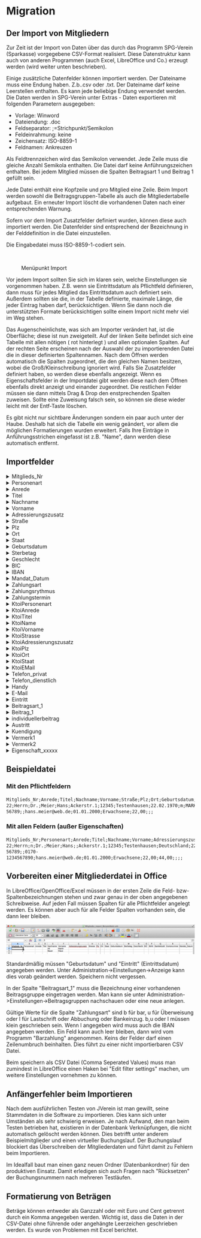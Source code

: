 # Migration

## Der Import von Mitgliedern

Zur Zeit ist der Import von Daten über das durch das Programm SPG-Verein (Sparkasse) vorgegebene CSV-Format realisiert. Diese Datenstruktur kann auch von anderen Programmen (auch Excel, LibreOffice und Co.) erzeugt werden (wird weiter unten beschrieben).

Einige zusätzliche Datenfelder können importiert werden. Der Dateiname muss eine Endung haben. Z.b..csv oder .txt. Der Dateiname darf keine Leerstellen enthalten. Es kann jede beliebige Endung verwendet werden. Die Daten werden in SPG-Verein unter Extras - Daten exportieren mit folgenden Parametern ausgegeben:

* Vorlage: Winword
* Dateiendung: .doc
* Feldseparator: ;=Strichpunkt/Semikolon
* Feldeinrahmung: keine
* Zeichensatz: ISO-8859-1
* Feldnamen: Ankreuzen

Als Feldtrennzeichen wird das Semikolon verwendet. Jede Zeile muss die gleiche Anzahl Semikola enthalten. Die Datei darf keine Anführungszeichen enthalten. Bei jedem Mitglied müssen die Spalten Beitragsart 1 und Beitrag 1 gefüllt sein.

Jede Datei enthält eine Kopfzeile und pro Mitglied eine Zeile. Beim Import werden sowohl die Beitragsgruppen-Tabelle als auch die Mitgliedertabelle aufgebaut. Ein erneuter Import löscht die vorhandenen Daten nach einer entsprechenden Warnung.

Sofern vor dem Import Zusatzfelder definiert wurden, können diese auch importiert werden. Die Datenfelder sind entsprechend der Bezeichnung in der Felddefinition in die Datei einzustellen.

Die Eingabedatei muss ISO-8859-1-codiert sein.

<figure><img src="../../../v2.9.0/.gitbook/assets/ImportMen%C3%BCpunkt.JPG" alt=""><figcaption><p>Menüpunkt Import</p></figcaption></figure>

Vor jedem Import sollten Sie sich im klaren sein, welche Einstellungen sie vorgenommen haben. Z.B. wenn sie Eintrittsdatum als Pflichtfeld definieren, dann muss für jedes Mitglied das Eintrittsdatum auch definiert sein. Außerdem sollten sie die, in der Tabelle definierte, maximale Länge, die jeder Eintrag haben darf, berücksichtigen. Wenn Sie dann noch die unterstützten Formate berücksichtigen sollte einem Import nicht mehr viel im Weg stehen.

Das Augenscheinlichste, was sich am Importer verändert hat, ist die Oberfläche; diese ist nun zweigeteilt. Auf der linken Seite befindet sich eine Tabelle mit allen nötigen ( rot hinterlegt ) und allen optionalen Spalten. Auf der rechten Seite erscheinen nach der Auswahl der zu importierenden Datei die in dieser definierten Spaltennamen. Nach dem Öffnen werden automatisch die Spalten zugeordnet, die den gleichen Namen besitzen, wobei die Groß/Kleinschreibung ignoriert wird. Falls Sie Zusatzfelder definiert haben, so werden diese ebenfalls angezeigt. Wenn es Eigenschaftsfelder in der Importdatei gibt werden diese nach dem Öffnen ebenfalls direkt anzeigt und einander zugeordnet. Die restlichen Felder müssen sie dann mittels Drag & Drop den enstprechenden Spalten zuweisen. Sollte eine Zuweisung falsch sein, so können sie diese wieder leicht mit der Entf-Taste löschen.

Es gibt nicht nur sichtbare Änderungen sondern ein paar auch unter der Haube. Deshalb hat sich die Tabelle ein wenig geändert, vor allem die möglichen Formatierungen wurden erweitert. Falls Ihre Einträge in Anführungsstrichen eingefasst ist z.B. "Name", dann werden diese automatisch entfernt.

## Importfelder

<details>

<summary>Mitglieds_Nr</summary>

**Inhalt:**\
Mitgliedsnummer, muss eine eindeutige ID sein, ansonsten kommt es zu einem Fehler. Wird bei der Verwendung von externen Mitgliedsnummern auch in die entsprechende Spalte eingetragen.

* [x] **Spalte muss existieren**
* [ ] **Leere Spalte erlaubt**

**MySQL:**\
\`id\` bigint(20) NOT NULL AUTO\_INCREMENT, \`externemitgliedsnummer\` varchar(50) DEFAULT NULL, PRIMARY KEY (\`id\`), UNIQUE KEY \`id\` (\`id\`), UNIQUE KEY \`externemitgliedsnummer\` (\`externemitgliedsnummer\`)

</details>

<details>

<summary>Personenart</summary>

**Inhalt:**\
n = natürliche Person\
j = juristische Person (Firma, Organisation, Behörde)\
Wenn die Spalte Personenart nicht in der Importdatei existiert, wird defaultmäßig 'n' übernommen.

**Max. Länge:**\
1

* [ ] **Spalte muss existieren**
* [x] **Leere Spalte erlaubt**

**MySQL:**\
char(1) DEFAULT NULL

</details>

<details>

<summary>Anrede</summary>

**Inhalt:**\
Herrn / Frau

**Max. Länge:**\
40

* [x] **Spalte muss existieren**
* [x] **Leere Spalte erlaubt**

**MySQL:**\
varchar(40) DEFAULT NULL

</details>

<details>

<summary>Titel</summary>

**Inhalt:**\
Dr. ...

**Max. Länge:**\
40

* [x] **Spalte muss existieren**
* [x] **Leere Spalte erlaubt**

**MySQL:**\
varchar(40) DEFAULT NULL

</details>

<details>

<summary>Nachname</summary>

**Inhalt:**\
Nachname, wenn Personenart = j,\
dann Firmenname Zeile 1

**Max. Länge:**\
40

* [x] **Spalte muss existieren**
* [ ] **Leere Spalte erlaubt**

**MySQL:**\
\`name\` varchar(40) NOT NULL

</details>

<details>

<summary>Vorname</summary>

**Inhalt:**\
Vorname, wenn Personenart = j,\
dann Firmenname Zeile 2

**Max. Länge:**\
40

* [x] **Spalte muss existieren**
* [ ] **Leere Spalte erlaubt**

**MySQL:**\
varchar(40) DEFAULT NULL

</details>

<details>

<summary>Adressierungszusatz</summary>

**Inhalt:**\
Adressierungszusatz

**Max. Länge:**\
40

* [ ] **Spalte muss existieren**
* [x] **Leere Spalte erlaubt**

**MySQL:**\
varchar(40) DEFAULT NULL

</details>

<details>

<summary>Straße</summary>

**Inhalt:**\
Straßenname inkl. Hausnummer

**Max. Länge:**\
40

* [x] **Spalte muss existieren**
* [ ] **Leere Spalte erlaubt**

**MySQL:**\
varchar(40) NOT NULL

</details>

<details>

<summary>Plz</summary>

**Inhalt:**\
Postleitzahl

**Max. Länge:**\
10

* [x] **Spalte muss existieren**
* [ ] **Leere Spalte erlaubt**

**MySQL:**\
varchar(10) NOT NULL

</details>

<details>

<summary>Ort</summary>

**Inhalt:**\
Ort

**Max. Länge:**\
40

* [x] **Spalte muss existieren**
* [ ] **Leere Spalte erlaubt**

**MySQL:**\
varchar(40) NOT NULL

</details>

<details>

<summary>Staat</summary>

**Inhalt:**\
Staat bei Auslandsanschriften

**Max. Länge:**\
50

* [ ] **Spalte muss existieren**
* [x] **Leere Spalte erlaubt**

**MySQL:**\
varchar(50) DEFAULT NULL

</details>

<details>

<summary>Geburtsdatum</summary>

**Inhalt:**\
Geburtsdatum im Format:\
TT.MM.JJJJ\
TT.MM.JJ\
TT/MM/JJJJ\
TT/MM/JJJJ

JJ funktioniert für alle Mitglieder jünger 100.Ffür ältere Menschen muss es angepasst werden. Eine Warnung wird ausgegeben.

**Max. Länge:**\
10

* [x] **Spalte muss existieren**

**Leere Spalte erlaubt:**\
Abhängig von den EInstellungen

**MySQL:**\
date DEFAULT NULL

</details>

<details>

<summary>Sterbetag</summary>

**Inhalt:**\
Sterbetag, Austritt sollte auch definiert sein, ansonsten wird das Sterbedatum als Austrittsdatum angenommen. Unterstützte Formate siehe Geburtsdatum

**Max. Länge:**\
10

* [x] **Spalte muss existieren**
* [x] **Leere Spalte erlaubt**

**MySQL:**\
date DEFAULT NULL

</details>

<details>

<summary>Geschlecht</summary>

**Inhalt:**\
Muss mit einem kleinen oder großen m, w oder o beginnen z.B. gültig: Weiblich, männlich, ohne Angabe, M, w, o. Ist diese Spalte bei einem Mitglied leer so wird man bei der nächsten Bearbeitung des Mitglieds in JVerein aufgefordert das Geschlecht nachzutragen. Möchte man dies vermeiden, sollte man vor dem Import leere Daten in dieser Spalte mit bspw. o belegen.

**Max. Länge:**\
1

* [x] **Spalte muss existieren**
* [x] **Leere Spalte erlaubt**

**MySQL:**\
char(1) DEFAULT NULL

</details>

<details>

<summary>BIC</summary>

**Inhalt:**\
BIC

**Max. Länge:**\
11

* [x] **Spalte muss existieren**

**Leere Spalte erlaubt:**

Wenn Zahlungsart Lastschrift: nein, sonst ja

**MySQL:**\
varchar(11) DEFAULT NULL

</details>

<details>

<summary>IBAN</summary>

**Inhalt:**\
IBAN

**Max. Länge:**\
35

* [x] **Spalte muss existieren**

**Leere Spalte erlaubt:**

Wenn Zahlungsart Lastschrift: nein, sonst ja

**MySQL:**\
varchar(34) DEFAULT NULL

</details>

<details>

<summary>Mandat_Datum</summary>

**Inhalt:**\
Datum des Mandates TT.MM.JJJJ

* [x] **Spalte muss existieren**
* [x] **Leere Spalte erlaubt**

**MySQL:**\
date DEFAULT NULL

</details>

<details>

<summary>Zahlungsart</summary>

**Inhalt:**\
l (Kleinbuchstabe L) oder Lastschrift oder Abbuchung oder Bankeinzug für Lastschrift, b oder bar für Barzahlung u oder ueberweisung für Überweisung

**Max. Länge**\
1

* [x] **Spalte muss existieren**
* [x] **Leere Spalte erlaubt**

**MySQL:**\
1 SEPA, 2 Überweisung, 3 Bar, \`zahlungsweg\` int(11) DEFAULT NULL

</details>

<details>

<summary>Zahlungsrythmus</summary>

**Inhalt:**\
1 = monatlich\
3 = vierteljährlich\
6 = halbjährlich\
12 = jährlich\
wenn keine Angabe erfolgt, wird jährlich angenommen.

**Max. Länge**\
2

* [ ] **Spalte muss existieren**
* [x] **Leere Spalte erlaubt**

**MySQL:**\
int(11) DEFAULT NULL

</details>

<details>

<summary>Zahlungstermin</summary>

**Inhalt:**\
1 = monatlich,\
31 = Vierteljährlich (Jan./Apr./Juli/Okt)\
32 = Vierteljährlich (Feb./Mai /Aug./Nov.)\
33 = Vierteljährlich (März/Juni/Sep./Dez.)\
61 = Halbjährlich (Jan./Juli)\
62 = Halbjährlich (Feb./Aug.)\
63 = Halbjährlich (März/Sep.)\
64 = Halbjährlich (Apr./Okt.)\
65 = Halbjährlich (Mai /Nov.)\
66 = Halbjährlich (Juni/Dez.)\
1201 = Jährlich (Jan.)\
1202 = Jährlich (Feb.)\
1203 = Jährlich (März)\
1204 = Jährlich (Apr.)\
1205 = Jährlich (Mai )\
1206 = Jährlich (Juni)\
1207 = Jährlich (Juli)\
1208 = Jährlich (Aug.)\
1209 = Jährlich (Sep.)\
1210 = Jährlich (Okt.)\
1211 = Jährlich (Nov.)\
1212 = Jährlich (Dez.)

**Max. Länge**\
1-4

* [ ] **Spalte muss existieren**
* [x] **Leere Spalte erlaubt**

**MySQL:**\
int(11) DEFAULT NULL

</details>

<details>

<summary>KtoiPersonenart</summary>

**Inhalt:**\
Personenart des abweichenden Kontoinhabers\
n = natürliche Person\
j = juristische Person

**Max. Länge**\
1

* [ ] **Spalte muss existieren**
* [ ] **Leere Spalte erlaubt**

</details>

<details>

<summary>KtoiAnrede</summary>

**Inhalt:**\
Anrede des abweichenden Kontoinhabers

**Max. Länge**\
10

* [ ] **Spalte muss existieren**
* [ ] **Leere Spalte erlaubt**

</details>

<details>

<summary>KtoiTitel</summary>

**Inhalt:**\
Titel des abweichenden Kontoinhabers (Dr. o. ä.)

**Max. Länge**\
10

* [ ] **Spalte muss existieren**
* [ ] **Leere Spalte erlaubt**

</details>

<details>

<summary>KtoiName</summary>

**Inhalt:**\
Name des abweichenden Kontoinhabers

**Max. Länge**\
40

* [ ] **Spalte muss existieren**
* [ ] **Leere Spalte erlaubt**

</details>

<details>

<summary>KtoiVorname</summary>

**Inhalt:**\
Vorname des abweichenden Kontoinhabers

**Max. Länge**\
40

* [ ] **Spalte muss existieren**
* [ ] **Leere Spalte erlaubt**

</details>

<details>

<summary>KtoiStrasse</summary>

**Inhalt:**\
Straße des abweichenden Kontoinhabers

**Max. Länge**\
40

* [ ] **Spalte muss existieren**
* [ ] **Leere Spalte erlaubt**

</details>

<details>

<summary>KtoiAdressierungszusatz</summary>

**Inhalt:**\
Adressierungszusatz des abweichenden Kontoinhabers

**Max. Länge**\
40

* [ ] **Spalte muss existieren**
* [ ] **Leere Spalte erlaubt**

</details>

<details>

<summary>KtoiPlz</summary>

**Inhalt:**\
Postleitzahl des abweichenden Kontoinhabers

**Max. Länge**\
10

* [ ] **Spalte muss existieren**
* [ ] **Leere Spalte erlaubt**

</details>

<details>

<summary>KtoiOrt</summary>

**Inhalt:**\
Ort des abweichenden Kontoinhabers

**Max. Länge**\
40

* [ ] **Spalte muss existieren**
* [ ] **Leere Spalte erlaubt**

</details>

<details>

<summary>KtoiStaat</summary>

**Inhalt:**\
Staat des abweichenden Kontoinhabers

**Max. Länge**\
40

* [ ] **Spalte muss existieren**
* [ ] **Leere Spalte erlaubt**

</details>

<details>

<summary>KtoiEMail</summary>

**Inhalt:**\
EMail-Adresse des abweichenden Kontoinhabers

**Max. Länge**\
50

* [ ] **Spalte muss existieren**
* [ ] **Leere Spalte erlaubt**

</details>

<details>

<summary>Telefon_privat</summary>

**Inhalt:**\
private Telefonnummer

**Max. Länge**\
20

* [x] **Spalte muss existieren**
* [x] **Leere Spalte erlaubt**

</details>

<details>

<summary>Telefon_dienstlich</summary>

**Inhalt:**\
dienstliche / geschäftliche Telefonnummer

**Max. Länge**\
20

* [x] **Spalte muss existieren**
* [x] **Leere Spalte erlaubt**

</details>

<details>

<summary>Handy</summary>

**Inhalt:**\
Mobile Telefonnummer

**Max. Länge**\
20

* [ ] **Spalte muss existieren**
* [x] **Leere Spalte erlaubt**

</details>

<details>

<summary>E-Mail</summary>

**Inhalt:**\
E-Mail Adresse

**Max. Länge**\
50

* [x] **Spalte muss existieren**
* [x] **Leere Spalte erlaubt**

</details>

<details>

<summary>Eintritt</summary>

**Inhalt:**\
Eintrittsdatum, unterstützte Formate siehe Geburtsdatum

**Max. Länge**\
10

* [x] **Spalte muss existieren**

**Leere Spalte in Abhängigkeit von den Einstellungen erlaubt**

</details>

<details>

<summary>Beitragsart_1</summary>

**Inhalt:**\
Bezeichnung der Beitragsart. Z. B. Jugendliche, Erwachsene, Familien

**Max. Länge**\
30

* [x] **Spalte muss existieren**
* [ ] **Leere Spalte erlaubt**

</details>

<details>

<summary>Beitrag_1</summary>

**Inhalt:**\
Höhe des Beitrages in Euro (Format xxx,xx)

* [x] **Spalte muss existieren**
* [ ] **Leere Spalte erlaubt**

</details>

<details>

<summary>individuellerbeitrag</summary>

**Inhalt:**\
Höhe des individuellen Beitrages in Euro (Format xxx,xx)

* [ ] **Spalte muss existieren**
* [x] **Leere Spalte erlaubt**

</details>

<details>

<summary>Austritt</summary>

**Inhalt:**\
Datum des Austritts, je nach Vereinssatzung ist die Kündigung erst zum Jahresende wirksam. Hier wird das Wirksamwerden der Kündigung vermerkt. Unterstützte Formate siehe Geburtsdatum.

**Max. Länge**\
10

* [x] **Spalte muss existieren**
* [x] **Leere Spalte erlaubt**

</details>

<details>

<summary>Kuendigung</summary>

**Inhalt:**\
Datum der Kündigung. Unterstützte Formate siehe Geburtsdatum

**Max. Länge**\
10

* [x] **Spalte muss existieren**
* [x] **Leere Spalte erlaubt**

</details>

<details>

<summary>Vermerk1</summary>

**Inhalt:**\
1\. Vermerk

**Max. Länge**\
255

* [ ] **Spalte muss existieren**
* [x] **Leere Spalte erlaubt**

</details>

<details>

<summary>Vermerk2</summary>

**Inhalt:**\
1\. Vermerk

**Max. Länge**\
255

* [ ] **Spalte muss existieren**
* [x] **Leere Spalte erlaubt**

</details>

<details>

<summary>Eigenschaft_xxxxx</summary>

**Inhalt:**\
Eigenschaft eines Mitglieds. Diese Spalte kann mehrfach vorkommen. Anstatt von xxxxx wird die Eigenschaftengruppe eingetragen. Die importieren Eigenschaften dieser Gruppe zugeordnet.

**Max. Länge**\
30

* [ ] **Spalte muss existieren**

</details>

## Beispieldatei

### **Mit den Pflichtfeldern**

```
Mitglieds_Nr;Anrede;Titel;Nachname;Vorname;Straße;Plz;Ort;Geburtsdatum;Geschlecht;BIC;IBAN;Bankleitzahl;Kontonummer;Mandat_Datum;Zahlungsart;Telefon_privat;Telefon_dienstlich;Email;Eintritt;Beitragsart_1;Beitrag_1;Austritt;Kündigung;Sterbetag
22;Herrn;Dr.;Meier;Hans;Ackerstr.1;12345;Testenhausen;22.02.1970;m;MARKDEFF;DE68210501700012345678;12345678;12345;01.01.2000;l;01234-56789;;hans.meier@web.de;01.01.2000;Erwachsene;22,00;;;
```

### Mit allen Feldern (außer Eigenschaften)

```
Mitglieds_Nr;Personenart;Anrede;Titel;Nachname;Vorname;Adressierungszusatz;Straße;Plz;Ort;Staat;Geburtsdatum;Sterbetag;Geschlecht;BIC;IBAN;Bankleitzahl;Kontonummer;Mandat_Datum;Mandat_Version;Zahlungsart;Zahlungsrhytmus;Zahlungstermin;KtoiPersonenart;KtoiAnrede;KtoiTitel;KtoiName;KtoiVorname;KtoiStrasse;KtoiAdressierungszusatz;KtoiPlz;KtoiOrt;KtoiStaat;KtoiEMail;Telefon_privat;Telefon_dienstlich;Handy;Email;Eintritt;Beitragsart_1;Beitrag_1;individuellerbeitrag;Austritt;Kündigung;Vermerk1;Vermerk2
22;Herrn;n;Dr.;Meier;Hans;;Ackerstr.1;12345;Testenhausen;Deutschland;22.02.1970;;m;MARKDEFF;DE68210501700012345678;12345678;12345;01.01.2000;1;l;12;1201;;;;;;;;;;;;01234-56789;;0170-1234567890;hans.meier@web.de;01.01.2000;Erwachsene;22,00;44,00;;;;
```

## Vorbereiten einer Mitgliederdatei in Office

In LibreOffice/OpenOffice/Excel müssen in der ersten Zeile die Feld- bzw- Spaltenbezeichnungen stehen und zwar genau in der oben angegebenen Schreibweise. Auf jeden Fall müssen Spalten für alle Pflichtfelder angelegt werden. Es können aber auch für alle Felder Spalten vorhanden sein, die dann leer bleiben.

![](<../../../allgemeine-funktionen/administration/erweitert/img/Dateiaufbau (2).png>)

Standardmäßig müssen "Geburtsdatum" und "Eintritt" (Eintrittsdatum) angegeben werden. Unter Administration->Einstellungen->Anzeige kann dies vorab geändert werden. Speichern nicht vergessen.

In der Spalte "Beitragsart\_1" muss die Bezeichnung einer vorhandenen Beitragsgruppe eingetragen werden. Man kann sie unter Administration->Einstellungen->Beitragsgruppen nachschauen oder eine neue anlegen.

Gültige Werte für die Spalte "Zahlungsart" sind b für bar, u für Überweisung oder l für Lastschrift oder Abbuchung oder Bankeinzug. b,u oder l müssen klein geschrieben sein. Wenn l angegeben wird muss auch die IBAN angegeben werden. Ein Feld kann auch leer bleiben, dann wird vom Programm "Barzahlung" angenommen. Keins der Felder darf einen Zeilenumbruch beinhalten. Dies führt zu einer nicht importierbaren CSV Datei.

Beim speichern als CSV Datei (Comma Seperated Values) muss man zumindest in LibreOffice einen Haken bei "Edit filter settings" machen, um weitere Einstellungen vornehmen zu können.

## Anfängerfehler beim Importieren

Nach dem ausführlichen Testen von JVerein ist man gewillt, seine Stammdaten in die Software zu importieren. Dies kann sich unter Umständen als sehr schwierig erweisen. Je nach Aufwand, den man beim Testen betrieben hat, existieren in der Datenbank Verknüpfungen, die nicht automatisch gelöscht werden können. Dies betrifft unter anderem Beispielmitglieder und einen virtueller Buchungslauf. Der Buchungslauf blockiert das Überschreiben der Mitgliederdaten und führt damit zu Fehlern beim Importieren.

Im Idealfall baut man einen ganz neuen Ordner (Datenbankordner) für den produktiven Einsatz. Damit erledigen sich auch Fragen nach "Rücksetzen" der Buchungsnummern nach mehreren Testläufen.

## Formatierung von Beträgen

Beträge können entweder als Ganzzahl oder mit Euro und Cent getrennt durch ein Komma angegeben werden. Wichtig ist, dass die Daten in der CSV-Datei ohne führende oder angehängte Leerzeichen geschrieben werden. Es wurde von Problemen mit Excel berichtet.
